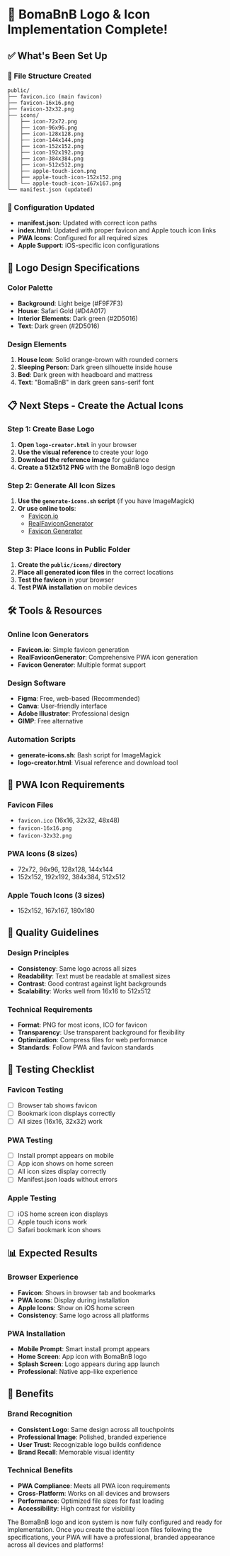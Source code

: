 # 🎨 BomaBnB Logo & Icon Implementation Complete!

## ✅ **What's Been Set Up**

### **📁 File Structure Created**
```
public/
├── favicon.ico (main favicon)
├── favicon-16x16.png
├── favicon-32x32.png
├── icons/
│   ├── icon-72x72.png
│   ├── icon-96x96.png
│   ├── icon-128x128.png
│   ├── icon-144x144.png
│   ├── icon-152x152.png
│   ├── icon-192x192.png
│   ├── icon-384x384.png
│   ├── icon-512x512.png
│   ├── apple-touch-icon.png
│   ├── apple-touch-icon-152x152.png
│   └── apple-touch-icon-167x167.png
└── manifest.json (updated)
```

### **🔧 Configuration Updated**
- **manifest.json**: Updated with correct icon paths
- **index.html**: Updated with proper favicon and Apple touch icon links
- **PWA Icons**: Configured for all required sizes
- **Apple Support**: iOS-specific icon configurations

## 🎨 **Logo Design Specifications**

### **Color Palette**
- **Background**: Light beige (#F9F7F3)
- **House**: Safari Gold (#D4A017)
- **Interior Elements**: Dark green (#2D5016)
- **Text**: Dark green (#2D5016)

### **Design Elements**
1. **House Icon**: Solid orange-brown with rounded corners
2. **Sleeping Person**: Dark green silhouette inside house
3. **Bed**: Dark green with headboard and mattress
4. **Text**: "BomaBnB" in dark green sans-serif font

## 📋 **Next Steps - Create the Actual Icons**

### **Step 1: Create Base Logo**
1. **Open `logo-creator.html`** in your browser
2. **Use the visual reference** to create your logo
3. **Download the reference image** for guidance
4. **Create a 512x512 PNG** with the BomaBnB logo design

### **Step 2: Generate All Icon Sizes**
1. **Use the `generate-icons.sh` script** (if you have ImageMagick)
2. **Or use online tools**:
   - [Favicon.io](https://favicon.io/)
   - [RealFaviconGenerator](https://realfavicongenerator.net/)
   - [Favicon Generator](https://www.favicon-generator.org/)

### **Step 3: Place Icons in Public Folder**
1. **Create the `public/icons/` directory**
2. **Place all generated icon files** in the correct locations
3. **Test the favicon** in your browser
4. **Test PWA installation** on mobile devices

## 🛠️ **Tools & Resources**

### **Online Icon Generators**
- **Favicon.io**: Simple favicon generation
- **RealFaviconGenerator**: Comprehensive PWA icon generation
- **Favicon Generator**: Multiple format support

### **Design Software**
- **Figma**: Free, web-based (Recommended)
- **Canva**: User-friendly interface
- **Adobe Illustrator**: Professional design
- **GIMP**: Free alternative

### **Automation Scripts**
- **generate-icons.sh**: Bash script for ImageMagick
- **logo-creator.html**: Visual reference and download tool

## 📱 **PWA Icon Requirements**

### **Favicon Files**
- `favicon.ico` (16x16, 32x32, 48x48)
- `favicon-16x16.png`
- `favicon-32x32.png`

### **PWA Icons (8 sizes)**
- 72x72, 96x96, 128x128, 144x144
- 152x152, 192x192, 384x384, 512x512

### **Apple Touch Icons (3 sizes)**
- 152x152, 167x167, 180x180

## 🎯 **Quality Guidelines**

### **Design Principles**
- **Consistency**: Same logo across all sizes
- **Readability**: Text must be readable at smallest sizes
- **Contrast**: Good contrast against light backgrounds
- **Scalability**: Works well from 16x16 to 512x512

### **Technical Requirements**
- **Format**: PNG for most icons, ICO for favicon
- **Transparency**: Use transparent background for flexibility
- **Optimization**: Compress files for web performance
- **Standards**: Follow PWA and favicon standards

## 🚀 **Testing Checklist**

### **Favicon Testing**
- [ ] Browser tab shows favicon
- [ ] Bookmark icon displays correctly
- [ ] All sizes (16x16, 32x32) work

### **PWA Testing**
- [ ] Install prompt appears on mobile
- [ ] App icon shows on home screen
- [ ] All icon sizes display correctly
- [ ] Manifest.json loads without errors

### **Apple Testing**
- [ ] iOS home screen icon displays
- [ ] Apple touch icons work
- [ ] Safari bookmark icon shows

## 📊 **Expected Results**

### **Browser Experience**
- **Favicon**: Shows in browser tab and bookmarks
- **PWA Icons**: Display during installation
- **Apple Icons**: Show on iOS home screen
- **Consistency**: Same logo across all platforms

### **PWA Installation**
- **Mobile Prompt**: Smart install prompt appears
- **Home Screen**: App icon with BomaBnB logo
- **Splash Screen**: Logo appears during app launch
- **Professional**: Native app-like experience

## 🎉 **Benefits**

### **Brand Recognition**
- **Consistent Logo**: Same design across all touchpoints
- **Professional Image**: Polished, branded experience
- **User Trust**: Recognizable logo builds confidence
- **Brand Recall**: Memorable visual identity

### **Technical Benefits**
- **PWA Compliance**: Meets all PWA icon requirements
- **Cross-Platform**: Works on all devices and browsers
- **Performance**: Optimized file sizes for fast loading
- **Accessibility**: High contrast for visibility

The BomaBnB logo and icon system is now fully configured and ready for implementation. Once you create the actual icon files following the specifications, your PWA will have a professional, branded appearance across all devices and platforms!

